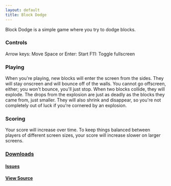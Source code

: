 ```yaml
---
layout: default
title: Block Dodge
---
```


Block Dodge is a simple game where you try to dodge blocks.

### Controls
Arrow keys: Move
Space or Enter: Start
F11: Toggle fullscreen

### Playing
When you're playing, new blocks will enter the screen from the sides. They will stay onscreen and will bounce off of the walls. You cannot go offscreen, either; you won't bounce, you'll just stop.
When two blocks collide, they will explode. The drops from the explosion are just as deadly as the blocks they came from, just smaller. They will also shrink and disappear, so you're not completely out of luck if you're cornered by an explosion.

### Scoring
Your score will increase over time. To keep things balanced between players of different screen sizes, your score will increase slower on larger screens.

### [Downloads](https://github.com/JBYoshi/BlockDodge/releases)
#### [Issues](https://github.com/JBYoshi/BlockDodge/issues)
#### [View Source](https://github.com/JBYoshi/BlockDodge)
